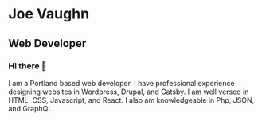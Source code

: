 # Joe Vaughn
## Web Developer
### Hi there 👋
I am a Portland based web developer. I have professional experience designing websites in Wordpress, Drupal, and Gatsby. I am well versed in HTML, CSS, Javascript, and React. I also am knowledgeable in Php, JSON, and GraphQL. 

<!--
**olethrosjv/olethrosjv** is a ✨ _special_ ✨ repository because its `README.md` (this file) appears on your GitHub profile.

Here are some ideas to get you started:

- 🔭 I’m currently working on ...
- 🌱 I’m currently learning ...
- 👯 I’m looking to collaborate on ...
- 🤔 I’m looking for help with ...
- 💬 Ask me about ...
- 📫 How to reach me: ...
- 😄 Pronouns: ...
- ⚡ Fun fact: ...
-->
